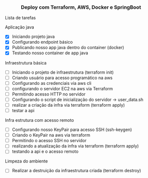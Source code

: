 <h3 align="center">
  Deploy com Terraform, AWS, Docker e SpringBoot
</h3>

Lista de tarefas

Aplicação java
- [x] Iniciando projeto java
- [x] Configurando endpoint básico
- [x] Publicando nosso app java dentro do container (docker)
- [x] Testando nosso container de app java

Infraestrutura básica
- [ ] Iniciando o projeto de infraestrutura (terraform init)
- [ ] Criando usuário para acesso programático na aws
- [ ] Configurando as credenciais via aws cli
- [ ] configurando o servidor EC2 na aws via Terraform
- [ ] Permitindo acesso HTTP no servidor
- [ ] Configurando o script de inicialização  do servidor -> user_data.sh
- [ ] realizar a criação da infra via terraform (terraform apply)
- [ ] testar a api

Infra estrutura com acesso remoto
- [ ] Configurando nosso KeyPair para acesso SSH (ssh-keygen)
- [ ] Criando o KeyPair na aws via terraform
- [ ] Permitindo o acesso SSH no servidor
- [ ] realizando a atualização da infra via terraform (terraform apply)
- [ ] testando a api e o acesso remoto

Limpeza do ambiente
- [ ] Realizar a destruição da infraestrutura criada (terraform destroy)